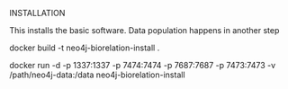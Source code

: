 INSTALLATION

This installs the basic software. Data population happens in another step

docker build -t neo4j-biorelation-install .

docker run -d -p 1337:1337 -p 7474:7474 -p 7687:7687 -p 7473:7473 -v /path/neo4j-data:/data neo4j-biorelation-install
